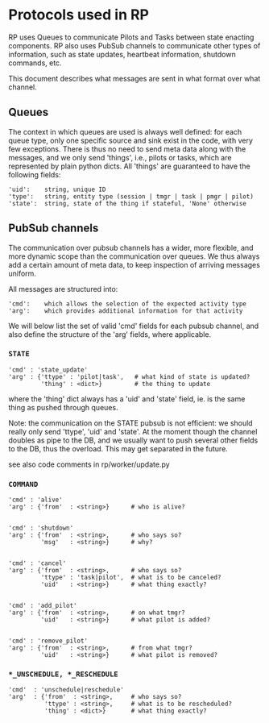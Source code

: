 
# Protocols used in RP

RP uses Queues to communicate Pilots and Tasks between state enacting
components.  RP also uses PubSub channels to communicate other types of
information, such as state updates, heartbeat information, shutdown commands,
etc.

This document describes what messages are sent in what format over what channel.


## Queues

The context in which queues are used is always well defined: for each    queue
type, only one specific source and sink exist in the code, with very few
exceptions.  There is thus no need to send meta data along with the messages,
and we only send 'things', i.e., pilots or tasks, which are represented by plain
python dicts.  All 'things' are guaranteed to have the following fields:

    'uid':    string, unique ID
    'type':   string, entity type (session | tmgr | task | pmgr | pilot)
    'state':  string, state of the thing if stateful, 'None' otherwise


## PubSub channels

The communication over pubsub channels has a wider, more flexible, and more
dynamic scope than the communication over queues.  We thus always add a certain
amount of meta data, to keep inspection of arriving messages uniform.

All messages are structured into:

    'cmd':    which allows the selection of the expected activity type
    'arg':    which provides additional information for that activity

We will below list the set of valid 'cmd' fields for each pubsub channel, and
also define the structure of the 'arg' fields, where applicable.


### `STATE`

    'cmd' : 'state_update'
    'arg' : {'ttype' : 'pilot|task',   # what kind of state is updated?
             'thing' : <dict>}         # the thing to update

where the 'thing' dict always has a 'uid' and 'state' field, ie. is the same
thing as pushed through queues.

Note: the communication on the STATE pubsub is not efficient: we should really
only send 'ttype', 'uid' and 'state'.  At the moment though the channel doubles
as pipe to the DB, and we usually want to push several other fields  to the DB,
thus the overload.  This may get separated in the future.

see also code comments in rp/worker/update.py

### `COMMAND`

    'cmd' : 'alive'
    'arg' : {'from'  : <string>}      # who is alive?
    
    
    'cmd' : 'shutdown'
    'arg' : {'from'  : <string>,      # who says so?
             'msg'   : <string>}      # why?
    
    
    'cmd' : 'cancel'
    'arg' : {'from'  : <string>,      # who says so?
             'ttype' : 'task|pilot',  # what is to be canceled? 
             'uid'   : <string>}      # what thing exactly?
    
    
    'cmd' : 'add_pilot'
    'arg' : {'from'  : <string>,      # on what tmgr?
             'uid'   : <string>}      # what pilot is added?
    
    
    'cmd' : 'remove_pilot'
    'arg' : {'from'  : <string>,      # from what tmgr?
             'uid'   : <string>}      # what pilot is removed?


### `*_UNSCHEDULE, *_RESCHEDULE`

    'cmd'  : 'unschedule|reschedule'
    'arg'  : {'from'  : <string>,     # who says so?
              'ttype' : <string>,     # what is to be rescheduled?
              'thing' : <dict>}       # what thing exactly?



